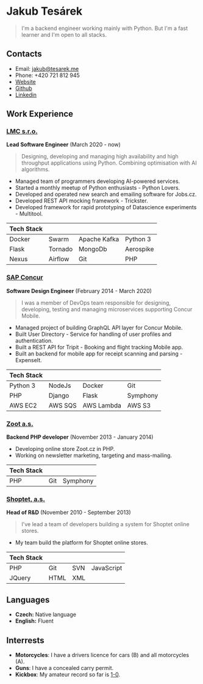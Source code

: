 # Jakub Tesárek

> I'm a backend engineer working mainly with Python. But I'm a fast learner and I'm open to all stacks.

## Contacts

- Email: jakub@tesarek.me
- Phone: +420 721 812 945
- [Website](https://github.com/JakubTesarek)
- [Github](https://github.com/JakubTesarek)
- [Linkedin](https://www.linkedin.com/in/jakubtesarek/)

## Work Experience

### [LMC s.r.o.](https://www.lmc.eu/)

**Lead Software Engineer** (March 2020 - now)

> Designing, developing and managing high availability and high throughput applications using Python. Combining optimisation with AI algorithms.

- Managed team of programmers developing AI-powered services.
- Started a monthly meetup of Python enthusiasts - Python Lovers.
- Developed and operated new search and emailing software for Jobs.cz.
- Developed REST API mocking framework - Trickster.
- Developed framework for rapid prototyping of Datascience experiments - Multitool.

| Tech Stack |         |              |           |
|------------|---------|--------------|-----------|
| Docker     | Swarm   | Apache Kafka | Python 3  |
| Flask      | Tornado | MongoDb      | Aerospike |
| Nexus      | Airflow | Git          | PHP       |


### [SAP Concur](https://www.concur.com/)

**Software Design Engineer** (February 2014 - March 2020)

> I was a member of DevOps team responsible for designing, developing, testing and managing microservices supporting Concur Mobile.

- Managed project of building GraphQL API layer for Concur Mobile.
- Built User Directory - Service for handling of user profiles and authentication.
- Built a REST API for Tripit - Booking and flight tracking Mobile app.
- Built an backend for mobile app for receipt scanning and parsing - ExpenseIt.

| Tech Stack |         |            |          |
|------------|---------|------------|----------|
| Python 3   | NodeJs  | Docker     | Git      |
| PHP        | Django  | Flask      | Symphony |
| AWS EC2    | AWS SQS | AWS Lambda | AWS S3   |

### [Zoot a.s.](https://www.zoot.cz/)

**Backend PHP developer** (November 2013 - January 2014)

- Developing online store Zoot.cz in PHP.
- Working on newsletter marketing, targeting and mass-mailing.
        
| Tech Stack |     |          |
|------------|-----|----------|
| PHP        | Git | Symphony |


### [Shoptet, a.s.](https://www.shoptet.cz)

**Head of R&D** (November 2010 - September 2013)

> I've lead a team of developers building a system for Shoptet online stores.

- My team build the platform for Shoptet online stores.


| Tech Stack |      |     |            |
|------------|------|-----|------------|
| PHP        | Git  | SVN | JavaScript |
| JQuery     | HTML | XML |            |

## Languages

- **Czech:** Native language
- **English:** Fluent

## Interrests

- **Motorcycles**: I have a drivers licence for cars (B) and all motorcycles (A).
- **Guns**: I have a concealed carry permit.
- **Kickbox**: My amateur record so far is [1-0](https://www.youtube.com/watch?v=UFg4rJcoZ6Y).
